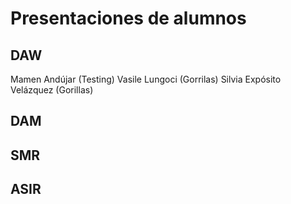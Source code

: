 # Presentaciones de alumnos

## DAW
<!-- Añade aquí tu nombre si estás en DAW -->
Mamen Andújar (Testing)
Vasile Lungoci (Gorrilas)
Silvia Expósito Velázquez (Gorillas)


## DAM
<!-- Añade aquí tu nombre si estás en DAM -->

## SMR
<!-- Añade aquí tu nombre si estás en SMR -->

## ASIR
<!-- Añade aquí tu nombre si estás en ASIR -->

